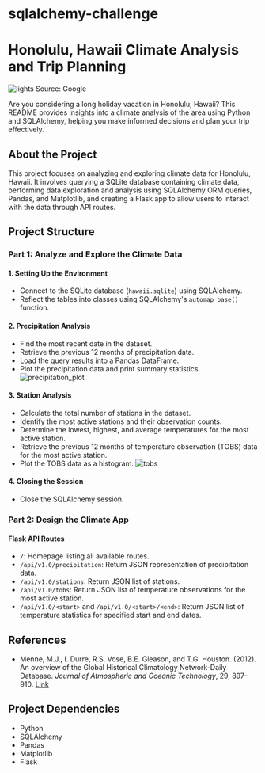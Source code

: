 # sqlalchemy-challenge
# Honolulu, Hawaii Climate Analysis and Trip Planning

![lights](https://github.com/onemanlutta/sqlalchemy-challenge/assets/118937365/fd67b81a-089b-414e-9b43-b2430f7d0b0d)
Source: Google

Are you considering a long holiday vacation in Honolulu, Hawaii? This README provides insights into a climate analysis of the area using Python and SQLAlchemy, helping you make informed decisions and plan your trip effectively.

## About the Project

This project focuses on analyzing and exploring climate data for Honolulu, Hawaii. It involves querying a SQLite database containing climate data, performing data exploration and analysis using SQLAlchemy ORM queries, Pandas, and Matplotlib, and creating a Flask app to allow users to interact with the data through API routes.

## Project Structure

### Part 1: Analyze and Explore the Climate Data

#### 1. Setting Up the Environment
- Connect to the SQLite database (`hawaii.sqlite`) using SQLAlchemy.
- Reflect the tables into classes using SQLAlchemy's `automap_base()` function.

#### 2. Precipitation Analysis
- Find the most recent date in the dataset.
- Retrieve the previous 12 months of precipitation data.
- Load the query results into a Pandas DataFrame.
- Plot the precipitation data and print summary statistics.
![precipitation_plot](https://github.com/onemanlutta/sqlalchemy-challenge/assets/118937365/507be101-79f1-4110-a122-cd617e7bc5ab)


#### 3. Station Analysis
- Calculate the total number of stations in the dataset.
- Identify the most active stations and their observation counts.
- Determine the lowest, highest, and average temperatures for the most active station.
- Retrieve the previous 12 months of temperature observation (TOBS) data for the most active station.
- Plot the TOBS data as a histogram.
![tobs](https://github.com/onemanlutta/sqlalchemy-challenge/assets/118937365/978d8103-097a-4f3e-8236-dde0450b7208)


#### 4. Closing the Session
- Close the SQLAlchemy session.

### Part 2: Design the Climate App

#### Flask API Routes
- `/`: Homepage listing all available routes.
- `/api/v1.0/precipitation`: Return JSON representation of precipitation data.
- `/api/v1.0/stations`: Return JSON list of stations.
- `/api/v1.0/tobs`: Return JSON list of temperature observations for the most active station.
- `/api/v1.0/<start>` and `/api/v1.0/<start>/<end>`: Return JSON list of temperature statistics for specified start and end dates.


## References

- Menne, M.J., I. Durre, R.S. Vose, B.E. Gleason, and T.G. Houston. (2012). An overview of the Global Historical Climatology Network-Daily Database. *Journal of Atmospheric and Oceanic Technology*, 29, 897-910. [Link](https://journals.ametsoc.org/view/journals/atot/29/7/jtech-d-11-00103_1.xml)

## Project Dependencies

- Python
- SQLAlchemy
- Pandas
- Matplotlib
- Flask
